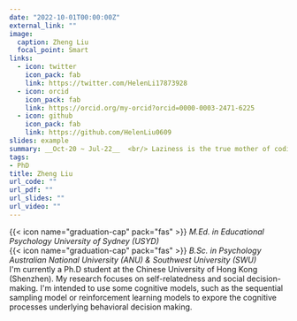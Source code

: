 ```yaml
---
date: "2022-10-01T00:00:00Z"
external_link: ""
image:
  caption: Zheng Liu
  focal_point: Smart
links:
  - icon: twitter
    icon_pack: fab
    link: https://twitter.com/HelenLi17873928
  - icon: orcid
    icon_pack: fab
    link: https://orcid.org/my-orcid?orcid=0000-0003-2471-6225
  - icon: github
    icon_pack: fab
    link: https://github.com/HelenLiu0609
slides: example
summary: __Oct-20 ~ Jul-22__  <br/> Laziness is the true mother of coding.
tags: 
- PhD
title: Zheng Liu
url_code: ""
url_pdf: ""
url_slides: ""
url_video: ""
---
```

{{< icon name="graduation-cap" pack="fas" >}} _M.Ed. in Educational Psychology University of Sydney (USYD)_  
{{< icon name="graduation-cap" pack="fas" >}} _B.Sc. in Psychology Australian National University (ANU) & Southwest University (SWU)_  
I'm currently a Ph.D student at the Chinese University of Hong Kong (Shenzhen). My research focuses on self-relatedness and social decision-making. I'm intended to use some cognitive models, such as the sequential sampling model or reinforcement learning models to expore the cognitive processes underlying behavioral decision making. 

